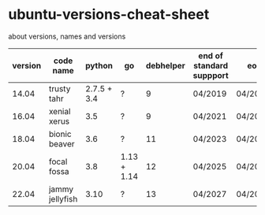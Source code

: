 # ubuntu-versions-cheat-sheet
about versions, names and versions

| version | code name | python | go | debhelper | end of standard suppport | eol |
|---|---|---|---|---|---|---|
| 14.04 | trusty tahr | 2.7.5 + 3.4 | ? | 9 | 04/2019 | 04/2024 |
| 16.04 | xenial xerus | 3.5 | ? | 9 | 04/2021 | 04/2026 |
| 18.04 | bionic beaver | 3.6 | ? | 11 | 04/2023 | 04/2028 |
| 20.04 | focal fossa | 3.8 | 1.13 + 1.14 | 12 | 04/2025 | 04/2030 |
| 22.04 | jammy jellyfish | 3.10 | ? | 13 | 04/2027 | 04/2032 |
